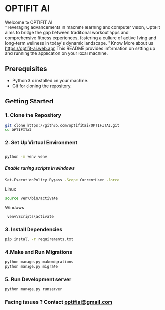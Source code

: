 # OPTIFIT AI

Welcome to OPTIFIT AI  
" leveraging advancements in machine learning and computer vision, OptiFit aims to bridge the gap between traditional workout apps and comprehensive fitness experiences, fostering a culture of active living and long-term wellness in today's dynamic landscape. "
Know More about us  https://optifit-ai.web.app
This README provides information on setting up and running the application on your local machine.

## Prerequisites

- Python 3.x installed on your machine.
- Git for cloning the repository.

## Getting Started

### 1. Clone the Repository

```bash
git clone https://github.com/optifitai/OPTIFITAI.git
cd OPTIFITAI

```

### 2. Set Up Virtual Environment
```bash

python -m venv venv
```

##### Enable runing scripts in windows
```bash
Set-ExecutionPolicy Bypass -Scope CurrentUser -Force
```

Linux
```bash
source venv/bin/activate 

```
Windows 

```bash
 venv\Scripts\activate

```

### 3. Install Dependencies
```bash
pip install -r requirements.txt

 ```

 ### 4.Make and Run Migrations 
 ```bash
 python manage.py makemigrations
 python manage.py migrate

 ```
 ### 5. Run Development server
 ```bash
 python manage.py runserver

 ```

### Facing issues ? Contact optifiai@gmail.com

 ```


 
